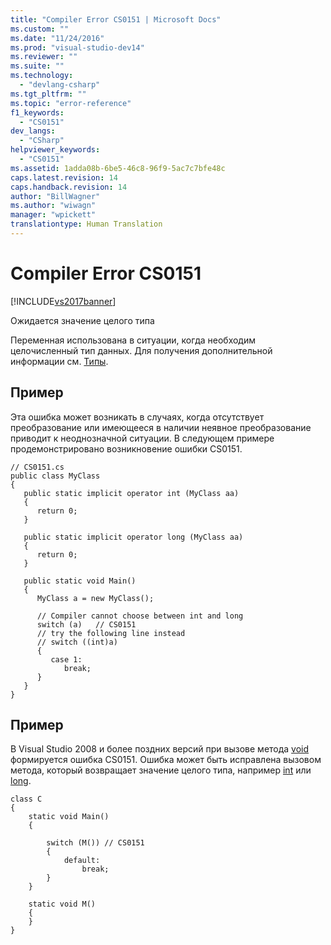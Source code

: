 ```yaml
---
title: "Compiler Error CS0151 | Microsoft Docs"
ms.custom: ""
ms.date: "11/24/2016"
ms.prod: "visual-studio-dev14"
ms.reviewer: ""
ms.suite: ""
ms.technology: 
  - "devlang-csharp"
ms.tgt_pltfrm: ""
ms.topic: "error-reference"
f1_keywords: 
  - "CS0151"
dev_langs: 
  - "CSharp"
helpviewer_keywords: 
  - "CS0151"
ms.assetid: 1adda08b-6be5-46c8-96f9-5ac7c7bfe48c
caps.latest.revision: 14
caps.handback.revision: 14
author: "BillWagner"
ms.author: "wiwagn"
manager: "wpickett"
translationtype: Human Translation
---
```

# Compiler Error CS0151
[!INCLUDE[vs2017banner](../../../csharp/includes/vs2017banner.md)]

Ожидается значение целого типа  
  
 Переменная использована в ситуации, когда необходим целочисленный тип данных.  Для получения дополнительной информации см. [Типы](../../../csharp/programming-guide/types/index.md).  
  
## Пример  
 Эта ошибка может возникать в случаях, когда отсутствует преобразование или имеющееся в наличии неявное преобразование приводит к неоднозначной ситуации.  В следующем примере продемонстрировано возникновение ошибки CS0151.  
  
```  
// CS0151.cs  
public class MyClass  
{  
   public static implicit operator int (MyClass aa)  
   {  
      return 0;  
   }  
  
   public static implicit operator long (MyClass aa)  
   {  
      return 0;  
   }  
  
   public static void Main()  
   {  
      MyClass a = new MyClass();  
  
      // Compiler cannot choose between int and long  
      switch (a)   // CS0151  
      // try the following line instead  
      // switch ((int)a)  
      {  
         case 1:  
            break;  
      }  
   }  
}  
```  
  
## Пример  
 В Visual Studio 2008 и более поздних версий при вызове метода [void](../../../csharp/language-reference/keywords/void.md) формируется ошибка CS0151.  Ошибка может быть исправлена вызовом метода, который возвращает значение целого типа, например [int](../../../csharp/language-reference/keywords/int.md) или [long](../../../csharp/language-reference/keywords/long.md).  
  
```  
class C  
{  
    static void Main()  
    {  
  
        switch (M()) // CS0151  
        {  
            default:  
                break;  
        }  
    }  
  
    static void M()  
    {  
    }  
}  
```
